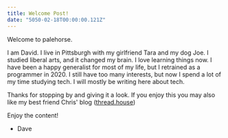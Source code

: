 ```yaml
---
title: Welcome Post!
date: "5050-02-18T00:00:00.121Z"
---
```


Welcome to palehorse.

I am David. 
I live in Pittsburgh with my girlfriend Tara and my dog Joe.
I studied liberal arts, and it changed my brain.
I love learning things now.
I have been a happy generalist for most of my life, but I retrained as a programmer in 2020.
I still have too many interests, but now I spend a lot of my time studying tech.
I will mostly be writing here about tech.

Thanks for stopping by and giving it a look.
If you enjoy this you may also like my best friend Chris' blog ([thread.house](https://thread.house))

Enjoy the content!

- Dave